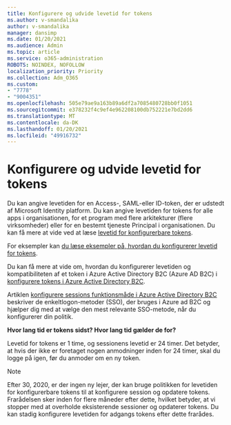 ```yaml
---
title: Konfigurere og udvide levetid for tokens
ms.author: v-smandalika
author: v-smandalika
manager: dansimp
ms.date: 01/20/2021
ms.audience: Admin
ms.topic: article
ms.service: o365-administration
ROBOTS: NOINDEX, NOFOLLOW
localization_priority: Priority
ms.collection: Adm_O365
ms.custom:
- "7778"
- "9004351"
ms.openlocfilehash: 505e79ae9a163b89a6df2a7085480728bb0f1051
ms.sourcegitcommit: e378232f4c9ef4e962208100db752221e7bd2dd6
ms.translationtype: MT
ms.contentlocale: da-DK
ms.lasthandoff: 01/20/2021
ms.locfileid: "49916732"
---
```

# <a name="configure-and-extend-token-lifetimes"></a>Konfigurere og udvide levetid for tokens

Du kan angive levetiden for en Access-, SAML-eller ID-token, der er udstedt af Microsoft Identity platform. Du kan angive levetiden for tokens for alle apps i organisationen, for et program med flere arkitekturer (flere virksomheder) eller for en bestemt tjeneste Principal i organisationen. Du kan få mere at vide ved at læse [levetid for konfigurerbare tokens](https://docs.microsoft.com/azure/active-directory/develop/active-directory-configurable-token-lifetimes).

For eksempler kan [du læse eksempler på, hvordan du konfigurerer levetid for tokens](https://docs.microsoft.com/azure/active-directory/develop/configure-token-lifetimes).

Du kan få mere at vide om, hvordan du konfigurerer levetiden og kompatibiliteten af et token i Azure Active Directory B2C (Azure AD B2C) i [konfigurere tokens i Azure Active Directory B2C](https://docs.microsoft.com/azure/active-directory-b2c/configure-tokens?pivots=b2c-user-flow).

Artiklen [konfigurere sessions funktionsmåde i Azure Active Directory B2C](https://docs.microsoft.com/azure/active-directory-b2c/session-behavior?pivots=b2c-user-flow) beskriver de enkeltlogon-metoder (SSO), der bruges i Azure ad B2C og hjælper dig med at vælge den mest relevante SSO-metode, når du konfigurerer din politik.

**Hvor lang tid er tokens sidst? Hvor lang tid gælder de for?**

Levetid for tokens er 1 time, og sessionens levetid er 24 timer. Det betyder, at hvis der ikke er foretaget nogen anmodninger inden for 24 timer, skal du logge på igen, før du anmoder om en ny token.

> [!NOTE]
> Efter 30, 2020, er der ingen ny lejer, der kan bruge politikken for levetiden for konfigurerbare tokens til at konfigurere session og opdatere tokens. Frarådelsen sker inden for flere måneder efter dette, hvilket betyder, at vi stopper med at overholde eksisterende sessioner og opdaterer tokens. Du kan stadig konfigurere levetiden for adgangs tokens efter dette frarådes.






